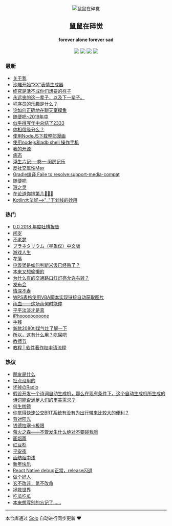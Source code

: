 <p align="center"><img alt="鼠鼠在碎觉" src="https://sszsj.cc:444/images/favicon.png"></p><h2 align="center">
鼠鼠在碎觉
</h2>

<h4 align="center">forever alone forever sad</h4>
<p align="center"><a title="鼠鼠在碎觉" target="_blank" href="https://github.com/csfwff/solo-blog"><img src="https://img.shields.io/github/last-commit/csfwff/solo-blog.svg?style=flat-square&color=FF9900"></a>
<a title="GitHub repo size in bytes" target="_blank" href="https://github.com/csfwff/solo-blog"><img src="https://img.shields.io/github/repo-size/csfwff/solo-blog.svg?style=flat-square"></a>
<a title="Solo Version" target="_blank" href="https://github.com/b3log/solo/releases"><img src="https://img.shields.io/badge/solo-3.6.3-f1e05a.svg?style=flat-square&color=blueviolet"></a>
<a title="Hits" target="_blank" href="https://github.com/b3log/hits"><img src="https://hits.b3log.org/csfwff/solo-blog.svg"></a></p>

### 最新

* [关于我](https://sszsj.cc:444/articles/2019/07/25/1564066081227.html)
* [沙雕开始“XX”表情生成器](https://sszsj.cc:444/articles/2019/07/24/1563931842680.html)
* [终究是活不成你们想要的样子](https://sszsj.cc:444/articles/2019/07/19/1563541443587.html)
* [永远丧的这一辈子，以及下一辈子。](https://sszsj.cc:444/articles/2019/07/13/1562981330149.html)
* [程序员的乐趣是什么？](https://sszsj.cc:444/articles/2019/07/13/1562980582212.html)
* [论如何正确地在聊天室摸鱼](https://sszsj.cc:444/articles/2019/06/17/1560741788460.html)
* [随便吧~2019年中](https://sszsj.cc:444/articles/2019/05/28/1559042092350.html)
* [似乎得写年中总结了2333](https://sszsj.cc:444/articles/2019/05/22/1558525435723.html)
* [你相信缘分么？](https://sszsj.cc:444/articles/2019/05/17/1558105244933.html)
* [使用NodeJS下载整部漫画](https://sszsj.cc:444/articles/2019/05/13/1557758069371.html)
* [使用nodejs和adb shell 操作手机](https://sszsj.cc:444/articles/2019/05/13/1557755273356.html)
* [我的开源](https://sszsj.cc:444/my-github-repos)
* [病态](https://sszsj.cc:444/articles/2019/04/16/1555421378133.html)
* [浮生六记---卷一·闺房记乐](https://sszsj.cc:444/articles/2019/04/11/1554990408342.html)
* [反社交属性Max](https://sszsj.cc:444/articles/2019/04/10/1554826279823.html)
* [Gradle编译 Faile to resolve:support-media-compat](https://sszsj.cc:444/articles/2019/04/09/1554788508900.html)
* [随便吧](https://sszsj.cc:444/articles/2019/04/08/1554722924806.html)
* [湫之灵](https://sszsj.cc:444/articles/2019/03/26/1553603002975.html)
* [在论道你排第几🤔🤔🤔](https://sszsj.cc:444/articles/2019/03/25/1553522155262.html)
* [Kotlin大法好-->"_"下划线的妙用](https://sszsj.cc:444/articles/2019/03/21/1553165686993.html)

### 热门

* [0.0 2018 年度吐槽报告](https://sszsj.cc:444/articles/2019/01/08/1546941770060.html)
* [闲岁](https://sszsj.cc:444/articles/2018/08/27/1535376564886.html)
* [不老梦](https://sszsj.cc:444/articles/2017/07/05/1533348403558.html)
* [プラネタリウム（星象仪）中文版](https://sszsj.cc:444/articles/2017/07/05/1533348402527.html)
* [游戏人生](https://sszsj.cc:444/articles/2017/07/05/1533348409230.html)
* [花落](https://sszsj.cc:444/articles/2017/07/22/1533348411293.html)
* [电饭煲是如何判断米饭已经熟了？](https://sszsj.cc:444/articles/2017/07/05/1533348410074.html)
* [本来又想偷懒的](https://sszsj.cc:444/articles/2018/09/06/1536240300480.html)
* [为什么有的交通路口红灯亮允许右转？](https://sszsj.cc:444/articles/2017/07/05/1533348404152.html)
* [发布会](https://sszsj.cc:444/articles/2018/09/12/1536757460449.html)
* [情深不寿](https://sszsj.cc:444/articles/2017/07/05/1533348407480.html)
* [WPS表格使用VBA脚本实现链接自动获取图片](https://sszsj.cc:444/articles/2019/02/01/1549029322040.html)
* [雨血——这场雨何时能停](https://sszsj.cc:444/articles/2017/07/05/1533348412480.html)
* [平平淡淡才是真](https://sszsj.cc:444/articles/2018/08/28/1535463278466.html)
* [iPhooooooooone](https://sszsj.cc:444/articles/2018/09/13/1536839435421.html)
* [手残](https://sszsj.cc:444/articles/2018/09/11/1536673111756.html)
* [新款2080ti煤气灶了解一下](https://sszsj.cc:444/articles/2018/08/21/1534859477167.html)
* [所以，这有什么用？吃屎吧](https://sszsj.cc:444/articles/2017/07/05/1533348408121.html)
* [教师节](https://sszsj.cc:444/articles/2018/09/10/1536582237854.html)
* [教程 | 软件著作权申请流程](https://sszsj.cc:444/articles/2019/02/18/1550476807887.html)

### 热议

* [朋友是什么](https://sszsj.cc:444/articles/2017/07/05/1533348408949.html)
* [扯点没用的](https://sszsj.cc:444/articles/2017/07/05/1533348408464.html)
* [坏掉のRadio](https://sszsj.cc:444/articles/2017/07/05/1533348407105.html)
* [假设开发一个诗词自动生成机，那么在现有条件下，这个自动生成机所生成的诗词能否满足人们的审美需求？](https://sszsj.cc:444/articles/2017/07/05/1533348405902.html)
* [何生枷锁](https://sszsj.cc:444/articles/2017/07/05/1533348404855.html)
* [你觉得快速公交BRT系统有没有为出行带来比较大的便利？](https://sszsj.cc:444/articles/2017/07/05/1533348405293.html)
* [背对阳光](https://sszsj.cc:444/articles/2017/07/08/1533348410761.html)
* [钱德拉塞卡极限](https://sszsj.cc:444/articles/2017/07/05/1533348412121.html)
* [萤火之森——不管发生什么绝对不要碰我哦](https://sszsj.cc:444/articles/2017/07/05/1533348411714.html)
* [画烟雨](https://sszsj.cc:444/articles/2017/07/05/1533348410464.html)
* [红豆杉](https://sszsj.cc:444/articles/2018/12/28/1545989829230.html)
* [平安夜](https://sszsj.cc:444/articles/2018/12/24/1545650272572.html)
* [画舫烟中浅](https://sszsj.cc:444/articles/2019/03/03/1551617516590.html)
* [新年快乐](https://sszsj.cc:444/articles/2019/02/05/1549354187842.html)
* [React Native debug正常，release闪退](https://sszsj.cc:444/articles/2019/03/14/1552566949418.html)
* [做个好人](https://sszsj.cc:444/articles/2018/08/29/1535549948833.html)
* [玄不改非，氪不改命](https://sszsj.cc:444/articles/2018/08/26/1535286945932.html)
* [拯救世界](https://sszsj.cc:444/articles/2018/08/31/1535727300181.html)
* [吃瓜吃瓜](https://sszsj.cc:444/articles/2018/09/03/1535981587481.html)
* [本来想写别的忘记了……](https://sszsj.cc:444/articles/2018/09/04/1536067043416.html)

---

本仓库通过 [Solo](https://github.com/b3log/solo) 自动进行同步更新 ❤️ 